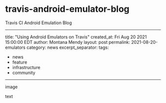 # travis-android-emulator-blog
Travis CI Android Emulation Blog

---
title: "Using Android Emulators on Travis"
created_at: Fri Aug 20 2021 15:00:00 EDT
author: Montana Mendy
layout: post
permalink: 2021-08-20-emulators
category: news
excerpt_separator: <!-- more --> 
tags:
  - news
  - feature
  - infrastructure
  - community
---
image

text


<!-- more --> 

